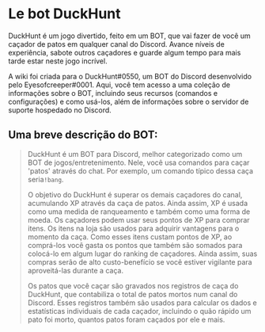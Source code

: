 # Le bot DuckHunt

DuckHunt é um jogo divertido, feito em um BOT, que vai fazer de você um caçador de patos em qualquer canal do Discord. Avance níveis de experiência, sabote outros caçadores e guarde algum tempo para mais tarde estar neste jogo incrível.

A wiki foi criada para o DuckHunt\#0550, um BOT do Discord desenvolvido pelo Eyesofcreeper\#0001. Aqui, você tem acesso a uma coleção de informações sobre o BOT, incluindo seus recursos \(comandos e configurações\) e como usá-los, além de informações sobre o servidor de suporte hospedado no Discord.

## Uma breve descrição do BOT:

> DuckHunt é um BOT para Discord, melhor categorizado como um BOT de jogos/entretenimento. Nele, você usa comandos para caçar 'patos' através do chat. Por exemplo, um comando típico dessa caça seria`!bang`.  
>   
> O objetivo do DuckHunt é superar os demais caçadores do canal, acumulando XP através da caça de patos. Ainda assim, XP é usada como uma medida de ranqueamento e também como uma forma de moeda. Os caçadores podem usar seus pontos de XP para comprar itens. Os itens na loja são usados para adquirir vantagens para o momento da caça. Como esses itens custam pontos de XP, ao comprá-los você gasta os pontos que também são somados para colocá-lo em algum lugar do ranking de caçadores. Ainda assim, suas compras serão de alto custo-benefício se você estiver vigilante para aproveitá-las durante a caça.  
>   
> Os patos que você caçar são gravados nos registros de caça do DuckHunt, que contabiliza o total de patos mortos num canal do Discord. Esses registros também são usados para calcular os dados e estatísticas individuais de cada caçador, incluindo o quão rápido um pato foi morto, quantos patos foram caçados por ele e mais.

